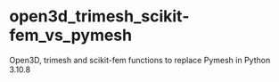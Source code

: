 # open3d_trimesh_scikit-fem_vs_pymesh
Open3D, trimesh and scikit-fem functions to replace Pymesh in Python 3.10.8
